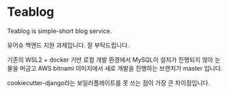 Teablog
=======

Teablog is simple-short blog service.

유어슈 백엔드 지원 과제입니다. 잘 부탁드립니다.

기존의 WSL2 + docker 기반 로컬 개발 환경에서 MySQL이 설치가 진행되지 않아
눈물을 머금고 AWS bitnami 이미지에서 새로 개발을 진행하는 브랜치가 master 입니다.

cookiecutter-django라는 보일러플레이트를 못 쓰는 점이 가장 큰 차이점입니다.



